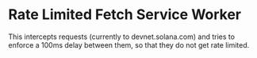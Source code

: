 # Rate Limited Fetch Service Worker

This intercepts requests (currently to devnet.solana.com) and tries to enforce a 100ms delay between them, so that they do not get rate limited.
